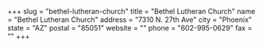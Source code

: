 +++
slug = "bethel-lutheran-church"
title = "Bethel Lutheran Church"
name = "Bethel Lutheran Church"
address = "7310 N. 27th Ave"
city = "Phoenix"
state = "AZ"
postal = "85051"
website = ""
phone = "602-995-0629"
fax = ""
+++
